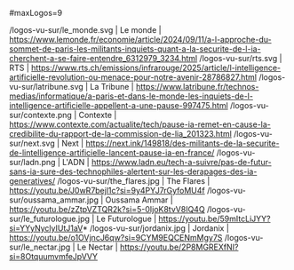 <!--
Pour rajouter un nouveau logo il faut copier la photo dans le dossier suivant : static\logos-vu-sur

Puis rajouter une ligne dans ce fichier (vu-sur.md) :
Chaque ligne correspond à un logo et contient :
1. Le chemin du logo (src)
2. Le texte alternatif (alt)
3. L'URL de redirection (url)
Séparés par une barre verticale "|".

On peut modifier la variable maxLogos pour afficher plus ou moins de logos sur la page (9 me semble OK)
-->

#maxLogos=9

/logos-vu-sur/le_monde.svg | Le monde | https://www.lemonde.fr/economie/article/2024/09/11/a-l-approche-du-sommet-de-paris-les-militants-inquiets-quant-a-la-securite-de-l-ia-cherchent-a-se-faire-entendre_6312979_3234.html
/logos-vu-sur/rts.svg | RTS | https://www.rts.ch/emissions/infrarouge/2025/article/l-intelligence-artificielle-revolution-ou-menace-pour-notre-avenir-28786827.html
/logos-vu-sur/latribune.svg | La Tribune | https://www.latribune.fr/technos-medias/informatique/a-paris-et-dans-le-monde-les-inquiets-de-l-intelligence-artificielle-appellent-a-une-pause-997475.html
/logos-vu-sur/contexte.png | Contexte | https://www.contexte.com/actualite/tech/pause-ia-remet-en-cause-la-credibilite-du-rapport-de-la-commission-de-lia_201323.html
/logos-vu-sur/next.svg | Next | https://next.ink/149818/des-militants-de-la-securite-de-lintelligence-artificielle-lancent-pause-ia-en-france/
/logos-vu-sur/ladn.png | L'ADN | https://www.ladn.eu/tech-a-suivre/pas-de-futur-sans-ia-sure-des-technophiles-alertent-sur-les-derapages-des-ia-generatives/
/logos-vu-sur/the_flares.jpg | The Flares | https://youtu.be/J0wR7bejl1c?si=9y4PYJ7rGyfoMU4f
/logos-vu-sur/oussama_ammar.jpg | Oussama Ammar | https://youtu.be/zZtpVZTQR2k?si=5-0IjoK8tvV8IQ4Q
/logos-vu-sur/le_futurologue.jpg | Le Futurologue | https://youtu.be/59mItcLiJYY?si=YYyNyclyIUtJ1aV*
/logos-vu-sur/jordanix.jpg | Jordanix | https://youtu.be/o1OVjncJ6qw?si=9CYM9EQCENmMgy7S
/logos-vu-sur/le_nectar.jpg | Le Nectar | https://youtu.be/2P8MGREXfNI?si=8OtquumvmfeJpVVY
